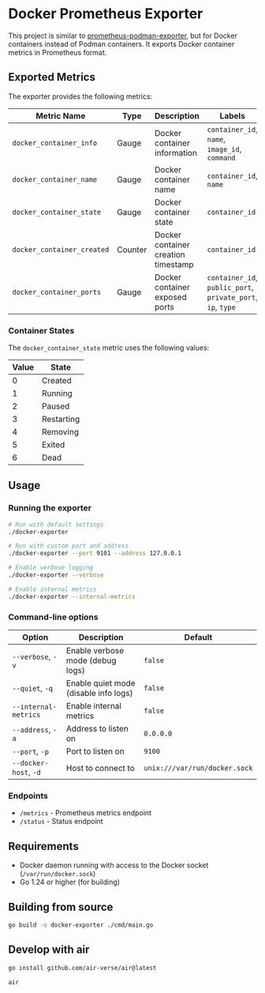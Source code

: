 # Docker Prometheus Exporter

This project is similar to [prometheus-podman-exporter](https://github.com/containers/prometheus-podman-exporter), but for Docker containers instead of Podman containers. It exports Docker container metrics in Prometheus format.

## Exported Metrics

The exporter provides the following metrics:

| Metric Name                | Type    | Description                         | Labels                                                      |
|----------------------------|---------|-------------------------------------|-------------------------------------------------------------|
| `docker_container_info`    | Gauge   | Docker container information        | `container_id`, `name`, `image_id`, `command`               |
| `docker_container_name`    | Gauge   | Docker container name               | `container_id`, `name`                                      |
| `docker_container_state`   | Gauge   | Docker container state              | `container_id`                                              |
| `docker_container_created` | Counter | Docker container creation timestamp | `container_id`                                              |
| `docker_container_ports`   | Gauge   | Docker container exposed ports      | `container_id`, `public_port`, `private_port`, `ip`, `type` |

### Container States

The `docker_container_state` metric uses the following values:

| Value | State      |
|-------|------------|
| 0     | Created    |
| 1     | Running    |
| 2     | Paused     |
| 3     | Restarting |
| 4     | Removing   |
| 5     | Exited     |
| 6     | Dead       |

## Usage

### Running the exporter

```bash
# Run with default settings
./docker-exporter

# Run with custom port and address
./docker-exporter --port 9101 --address 127.0.0.1

# Enable verbose logging
./docker-exporter --verbose

# Enable internal metrics
./docker-exporter --internal-metrics
```

### Command-line options

| Option                | Description                           | Default                       |
|-----------------------|---------------------------------------|-------------------------------|
| `--verbose`, `-v`     | Enable verbose mode (debug logs)      | `false`                       |
| `--quiet`, `-q`       | Enable quiet mode (disable info logs) | `false`                       |
| `--internal-metrics`  | Enable internal metrics               | `false`                       |
| `--address`, `-a`     | Address to listen on                  | `0.0.0.0`                     |
| `--port`, `-p`        | Port to listen on                     | `9100`                        |
| `--docker-host`, `-d` | Host to connect to                    | `unix:///var/run/docker.sock` |

### Endpoints

- `/metrics` - Prometheus metrics endpoint
- `/status` - Status endpoint

## Requirements

- Docker daemon running with access to the Docker socket (`/var/run/docker.sock`)
- Go 1.24 or higher (for building)

## Building from source

```bash
go build -o docker-exporter ./cmd/main.go
```

## Develop with air

```bash
go install github.com/air-verse/air@latest

air
```
